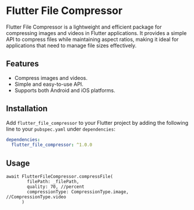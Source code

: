 
# Flutter File Compressor

Flutter File Compressor is a lightweight and efficient package for compressing images and videos in Flutter applications. It provides a simple API to compress files while maintaining aspect ratios, making it ideal for applications that need to manage file sizes effectively.

## Features

- Compress images and videos.
- Simple and easy-to-use API.
- Supports both Android and iOS platforms.

## Installation

Add `flutter_file_compressor` to your Flutter project by adding the following line to your `pubspec.yaml` under `dependencies`:

```yaml
dependencies:
  flutter_file_compressor: ^1.0.0
```

## Usage

```usage
await FlutterFileCompressor.compressFile(
        filePath: _filePath,
        quality: 70, //percent
        compressionType: CompressionType.image, //CompressionType.video
      )
